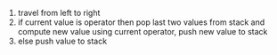 1. travel from left to right
2. if current value is operator then pop last two values from stack and compute new value using current operator, push new value to stack
3. else push value to stack
